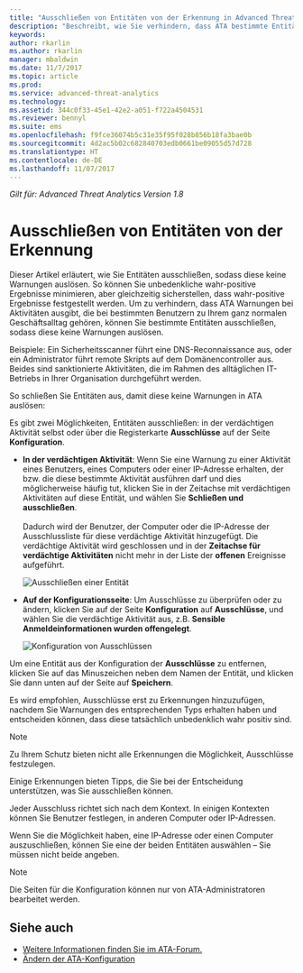 ```yaml
---
title: "Ausschließen von Entitäten von der Erkennung in Advanced Threat Analytics | Microsoft-Dokumentation"
description: "Beschreibt, wie Sie verhindern, dass ATA bestimmte Entitätsaktivitäten als verdächtige Aktivitäten erkennt."
keywords: 
author: rkarlin
ms.author: rkarlin
manager: mbaldwin
ms.date: 11/7/2017
ms.topic: article
ms.prod: 
ms.service: advanced-threat-analytics
ms.technology: 
ms.assetid: 344c0f33-45e1-42e2-a051-f722a4504531
ms.reviewer: bennyl
ms.suite: ems
ms.openlocfilehash: f9fce36074b5c31e35f95f028b856b18fa3bae0b
ms.sourcegitcommit: 4d2ac5b02c682840703edb0661be09055d57d728
ms.translationtype: HT
ms.contentlocale: de-DE
ms.lasthandoff: 11/07/2017
---
```

*Gilt für: Advanced Threat Analytics Version 1.8*



# <a name="excluding-entities-from-detections"></a>Ausschließen von Entitäten von der Erkennung
Dieser Artikel erläutert, wie Sie Entitäten ausschließen, sodass diese keine Warnungen auslösen. So können Sie unbedenkliche wahr-positive Ergebnisse minimieren, aber gleichzeitig sicherstellen, dass wahr-positive Ergebnisse festgestellt werden. Um zu verhindern, dass ATA Warnungen bei Aktivitäten ausgibt, die bei bestimmten Benutzern zu Ihrem ganz normalen Geschäftsalltag gehören, können Sie bestimmte Entitäten ausschließen, sodass diese keine Warnungen auslösen.

Beispiele: Ein Sicherheitsscanner führt eine DNS-Reconnaissance aus, oder ein Administrator führt remote Skripts auf dem Domänencontroller aus. Beides sind sanktionierte Aktivitäten, die im Rahmen des alltäglichen IT-Betriebs in Ihrer Organisation durchgeführt werden.

So schließen Sie Entitäten aus, damit diese keine Warnungen in ATA auslösen:

Es gibt zwei Möglichkeiten, Entitäten ausschließen: in der verdächtigen Aktivität selbst oder über die Registerkarte **Ausschlüsse** auf der Seite **Konfiguration**.

- **In der verdächtigen Aktivität**: Wenn Sie eine Warnung zu einer Aktivität eines Benutzers, eines Computers oder einer IP-Adresse erhalten, der bzw. die diese bestimmte Aktivität ausführen darf und dies möglicherweise häufig tut, klicken Sie in der Zeitachse mit verdächtigen Aktivitäten auf diese Entität, und wählen Sie **Schließen und ausschließen**. <br></br>Dadurch wird der Benutzer, der Computer oder die IP-Adresse der Ausschlussliste für diese verdächtige Aktivität hinzugefügt. Die verdächtige Aktivität wird geschlossen und in der **Zeitachse für verdächtige Aktivitäten** nicht mehr in der Liste der **offenen** Ereignisse aufgeführt.

    ![Ausschließen einer Entität](./media/exclude-in-sa.png)

- **Auf der Konfigurationsseite**: Um Ausschlüsse zu überprüfen oder zu ändern, klicken Sie auf der Seite **Konfiguration** auf **Ausschlüsse**, und wählen Sie die verdächtige Aktivität aus, z.B. **Sensible Anmeldeinformationen wurden offengelegt**.

    ![Konfiguration von Ausschlüssen](./media/exclusions-config-page.png)

Um eine Entität aus der Konfiguration der **Ausschlüsse** zu entfernen, klicken Sie auf das Minuszeichen neben dem Namen der Entität, und klicken Sie dann unten auf der Seite auf **Speichern**.

Es wird empfohlen, Ausschlüsse erst zu Erkennungen hinzuzufügen, nachdem Sie Warnungen des entsprechenden Typs erhalten haben und entscheiden können, dass diese tatsächlich unbedenklich wahr positiv sind. 

> [!NOTE]
> Zu Ihrem Schutz bieten nicht alle Erkennungen die Möglichkeit, Ausschlüsse festzulegen. 

Einige Erkennungen bieten Tipps, die Sie bei der Entscheidung unterstützen, was Sie ausschließen können. 

Jeder Ausschluss richtet sich nach dem Kontext. In einigen Kontexten können Sie Benutzer festlegen, in anderen Computer oder IP-Adressen. 

Wenn Sie die Möglichkeit haben, eine IP-Adresse oder einen Computer auszuschließen, können Sie eine der beiden Entitäten auswählen – Sie müssen nicht beide angeben.

> [!NOTE]
> Die Seiten für die Konfiguration können nur von ATA-Administratoren bearbeitet werden.


## <a name="see-also"></a>Siehe auch
- [Weitere Informationen finden Sie im ATA-Forum.](https://social.technet.microsoft.com/Forums/security/home?forum=mata)
- [Ändern der ATA-Konfiguration](modifying-ata-center-configuration.md)
